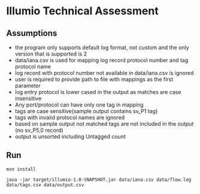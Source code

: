 # Illumio Technical Assessment
## Assumptions
- the program only supports default log format, not custom and the only version that is supported is 2
- data/iana.csv is used for mapping log record protocol number and tag protocol name
- log record with protocol number not available in data/iana.csv is ignored
- user is required to provide path to file with mappings as the first parameter
- log entry protocol is lower cased in the output as matches are case insensitive
- Any port/protocol can have only one tag in mapping
- tags are case sensitive(sample output contains sv_P1 tag)
- tags with invalid protocol names are ignored
- based on sample output not matched tags are not included in the output (no sv_P5,0 record)
- output is unsorted including Untagged count
## Run
```
mvn install
```
```
java -jar target/illumio-1.0-SNAPSHOT.jar data/iana.csv data/flow.log data/tags.csv data/output.csv
```

